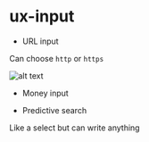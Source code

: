 # ux-input

- URL input

Can choose `http` or `https`

![alt text](Capture%20d’écran%202017-11-24%20à%2016.18.34.png)

- Money input

- Predictive search

Like a select but can write anything
